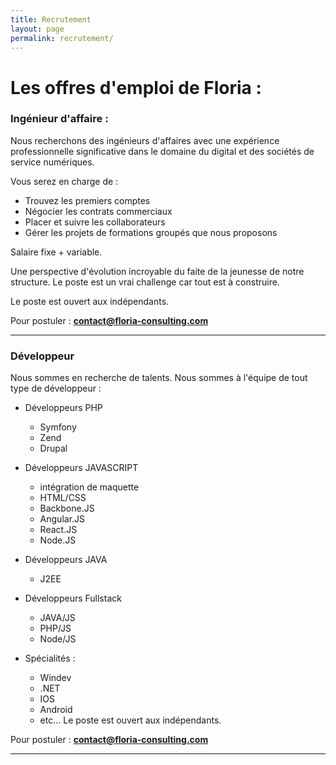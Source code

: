 ```yaml
---
title: Recrutement
layout: page
permalink: recrutement/
---
```



# Les offres d'emploi de Floria :

### Ingénieur d'affaire :

Nous recherchons des ingénieurs d'affaires avec une 
expérience professionnelle significative dans le 
domaine du digital et des sociétés de service numériques.

Vous serez en charge de : 
- Trouvez les premiers comptes
- Négocier les contrats commerciaux
- Placer et suivre les collaborateurs
- Gérer les projets de formations groupés que nous proposons

Salaire fixe + variable.

Une perspective d'évolution incroyable du faite de la
jeunesse de notre structure. Le poste est un vrai challenge
car tout est à construire.

Le poste est ouvert aux indépendants.

Pour postuler : **contact@floria-consulting.com**

---
### Développeur

Nous sommes en recherche de talents. Nous sommes à l'équipe
de tout type de développeur :
- Développeurs PHP
    - Symfony
    - Zend
    - Drupal
   
- Développeurs JAVASCRIPT
    - intégration de maquette
    - HTML/CSS
    - Backbone.JS
    - Angular.JS
    - React.JS
    - Node.JS

- Développeurs JAVA
    - J2EE

- Développeurs Fullstack
    - JAVA/JS
    - PHP/JS
    - Node/JS
    
- Spécialités : 
    - Windev
    - .NET
    - IOS
    - Android
    - etc...
Le poste est ouvert aux indépendants.

Pour postuler : **contact@floria-consulting.com**

---